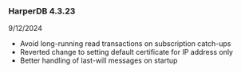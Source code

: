 ### HarperDB 4.3.23

9/12/2024

- Avoid long-running read transactions on subscription catch-ups
- Reverted change to setting default certificate for IP address only
- Better handling of last-will messages on startup
